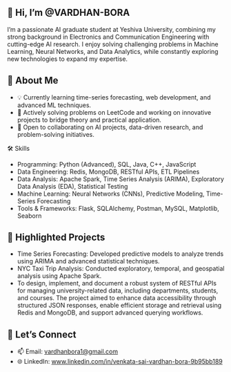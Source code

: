 👋 Hi, I’m @VARDHAN-BORA
-
 I’m a passionate AI graduate student at Yeshiva University, combining my strong background in Electronics and Communication Engineering with cutting-edge AI research. I enjoy solving challenging problems in Machine Learning, Neural Networks, and Data Analytics, while constantly exploring new technologies to expand my expertise.

🌟 About Me
 -
- 💡 Currently learning time-series forecasting, web development, and advanced ML techniques.
- 🎯 Actively solving problems on LeetCode and working on innovative projects to bridge theory and practical application.
- 🤝 Open to collaborating on AI projects, data-driven research, and problem-solving initiatives.

 🛠️ Skills
- Programming: Python (Advanced), SQL, Java, C++, JavaScript
- Data Engineering: Redis, MongoDB, RESTful APIs, ETL Pipelines
- Data Analysis: Apache Spark, Time Series Analysis (ARIMA), Exploratory Data Analysis (EDA), Statistical Testing
- Machine Learning: Neural Networks (CNNs), Predictive Modeling, Time-Series Forecasting
- Tools & Frameworks: Flask, SQLAlchemy, Postman, MySQL, Matplotlib, Seaborn

📂 Highlighted Projects
-
- Time Series Forecasting: Developed predictive models to analyze trends using ARIMA and advanced statistical techniques.
- NYC Taxi Trip Analysis: Conducted exploratory, temporal, and geospatial analysis using Apache Spark.
- To design, implement, and document a robust system of RESTful APIs for managing university-related data, including departments, students, and courses. The project aimed to enhance data accessibility through structured JSON responses, enable efficient storage and retrieval using Redis and MongoDB, and support advanced querying workflows.

🤝 Let’s Connect
-
- 📫 Email: vardhanbora1@gmail.com
- 🌐 LinkedIn: www.linkedin.com/in/venkata-sai-vardhan-bora-9b95bb189
